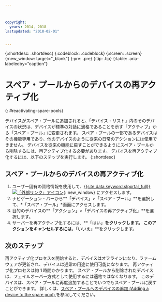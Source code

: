```yaml
---



copyright:
  years: 2014, 2018
lastupdated: "2018-02-01"


---
```


{:shortdesc: .shortdesc}
{:codeblock: .codeblock}
{:screen: .screen}
{:new_window: target="_blank"}
{:pre: .pre}
{:tip: .tip}
{:table: .aria-labeledby="caption"}


# スペア・プールからのデバイスの再アクティブ化 
{: #reactivating-spare-pools}

デバイスがスペア・プールに追加されると、「デバイス・リスト」内のそのデバイスの状況は、デバイスが標準の対話に適格であることを示す「アクティブ」から「スペア・プール」に変更されます。 スペア・プールの一部であるデバイスはその機能専用であり、他のデバイスのように従来の日常のアクションには使用できません。 デバイスを従来の機能に戻すことができるようにスペア・プールから削除するには、再アクティブ化する必要があります。 デバイスを再アクティブ化するには、以下のステップを実行します。
{:shortdesc}

## スペア・プールからのデバイスの再アクティブ化 

1. ユーザー固有の資格情報を使用して、[{{site.data.keyword.slportal_full}} ![「外部リンク」アイコン](../icons/launch-glyph.svg "「外部リンク」アイコン")](https://control.softlayer.com/){: new_window} にアクセスします。
2. ナビゲーション・バーから**「デバイス」>「スペア・プール」**を選択して、*「スペア・プール」*画面にアクセスします。
3. 目的のデバイスの**「アクション」>「デバイスの再アクティブ化」**を選択します。
4. サーバーを再アクティブ化するには、**「はい」**をクリックします。 このアクションをキャンセルするには、**「いいえ」**をクリックします。

## 次のステップ
再アクティブ化プロセスを開始すると、デバイスはオフラインになり、ファームウェアが更新され、デバイスは通常の用途に使用可能になります。 再アクティブ化プロセスは約 1 時間かかります。 スペア・プールから削除されたデバイスは、フェイルオーバー方式として使用するには適格ではなくなります。 このデバイスは、スペア・プールに再度追加することでいつでもスペア・プールに戻すことができます。 詳しくは、[スペア・プールへのデバイスの追加 (Adding a device to the spare pool) ](../vsi/adding_spare_pool.html)を参照してください。

